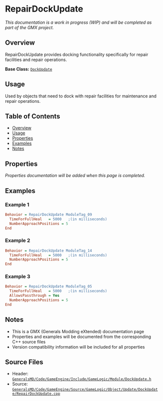 # RepairDockUpdate

*This documentation is a work in progress (WIP) and will be completed as part of the GMX project.*

## Overview

RepairDockUpdate provides docking functionality specifically for repair facilities and repair operations.

**Base Class:** [`DockUpdate`](../../GeneralsMD/Code/GameEngine/Include/GameLogic/Module/DockUpdate.h)

## Usage

Used by objects that need to dock with repair facilities for maintenance and repair operations.

## Table of Contents

- [Overview](#overview)
- [Usage](#usage)
- [Properties](#properties)
- [Examples](#examples)
- [Notes](#notes)

## Properties

*Properties documentation will be added when this page is completed.*

## Examples

### Example 1
```ini
Behavior = RepairDockUpdate ModuleTag_09
  TimeForFullHeal   = 5000   ;(in milliseconds)     
  NumberApproachPositions = 5
End
```

### Example 2
```ini
Behavior = RepairDockUpdate ModuleTag_14
  TimeForFullHeal   = 5000   ;(in milliseconds)     
  NumberApproachPositions = 5
End
```

### Example 3
```ini
Behavior = RepairDockUpdate ModuleTag_05
  TimeForFullHeal   = 5000   ;(in milliseconds)   
  AllowsPassthrough = Yes 
  NumberApproachPositions = 5
End
```

## Notes

- This is a GMX (Generals Modding eXtended) documentation page
- Properties and examples will be documented from the corresponding C++ source files
- Version compatibility information will be included for all properties

## Source Files

- Header: [`GeneralsMD/Code/GameEngine/Include/GameLogic/Module/DockUpdate.h`](../../GeneralsMD/Code/GameEngine/Include/GameLogic/Module/DockUpdate.h)
- Source: [`GeneralsMD/Code/GameEngine/Source/GameLogic/Object/Update/DockUpdate/RepairDockUpdate.cpp`](../../GeneralsMD/Code/GameEngine/Source/GameLogic/Object/Update/DockUpdate/RepairDockUpdate.cpp)
